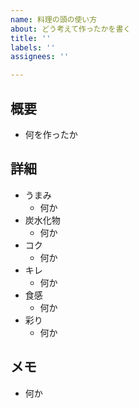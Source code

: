 ```yaml
---
name: 料理の頭の使い方
about: どう考えて作ったかを書く
title: ''
labels: ''
assignees: ''

---
```


## 概要
- 何を作ったか

## 詳細
- うまみ
  - 何か
- 炭水化物
  - 何か
- コク
  - 何か
- キレ
  - 何か
- 食感
  - 何か
- 彩り
  - 何か

## メモ
- 何か
